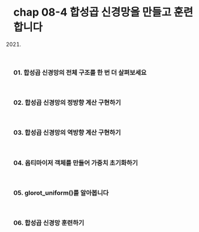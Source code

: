 # chap 08-4 합성곱 신경망을 만들고 훈련합니다

2021.

<br>

### 01. 합성곱 신경망의 전체 구조를 한 번 더 살펴보세요

<br>

### 02. 합성곱 신경망의 정방향 계산 구현하기

<br>

### 03. 합성곱 신경망의 역방향 계산 구현하기

<br>

### 04. 옵티마이저 객체를 만들어 가중치 초기화하기

<br>

### 05. glorot_uniform()를 알아봅니다

<br>

### 06. 합성곱 신경망 훈련하기
